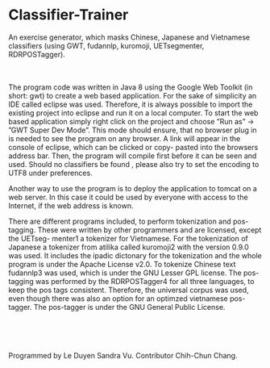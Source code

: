 # Classifier-Trainer
An exercise generator, which masks Chinese, Japanese and Vietnamese classifiers (using GWT, fudannlp, kuromoji, UETsegmenter, RDRPOSTagger).

<br />
<br />
The program code was written in Java 8 using the Google Web Toolkit (in short: gwt) to create a web based application. For the sake of simplicity an IDE called eclipse was used. Therefore, it is always possible to import the existing project into eclipse and run it on a local computer. To start the web based application simply right click on the project and choose ”Run as” → ”GWT Super Dev Mode”. This mode should ensure, that no browser plug in is needed to see the program on any browser. A link will appear in the console of eclipse, which can be clicked or copy- pasted into the browsers address bar. Then, the program will compile first before it can be seen and used. Should no classifiers be found , please also try to set the encoding to UTF8 under preferences.

Another way to use the program is to deploy the application to tomcat on a web server. In this case it could be used by everyone with access to the Internet, if the web address is known.

There are different programs included, to perform tokenization and pos-tagging. These were written by other programmers and are licensed, except the UETseg- menter1 a tokenizer for Vietnamese. For the tokenization of Japanese a tokenizer from atilika called kuromoji2 with the version 0.9.0 was used. It includes the ipadic dictonary for the tokenization and the whole program is under the Apache License v2.0. To tokenize Chinese text fudannlp3 was used, which is under the GNU Lesser GPL license. The pos-tagging was performed by the RDRPOSTagger4 for all three languages, to keep the pos tags consistent. Therefore, the universal corpus was used, even though there was also an option for an optimzed vietnamese pos-tagger. The pos-tagger is under the GNU General Public License.

<br />
<br />
<br />

Programmed by Le Duyen Sandra Vu.
Contributor Chih-Chun Chang.
